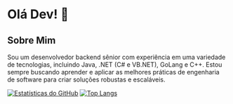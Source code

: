 # Olá Dev! 👋

## Sobre Mim
Sou um desenvolvedor backend sênior com experiência em uma variedade de tecnologias, incluindo Java, .NET (C# e VB.NET), GoLang e C++. Estou sempre buscando aprender e aplicar as melhores práticas de engenharia de software para criar soluções robustas e escaláveis.

[![Estatísticas do GitHub](https://github-readme-stats.vercel.app/api?username=KleyvissonMatias&show_icons=true&theme=radical)](https://github.com/KleyvissonMatias/github-readme-stats) [![Top Langs](https://github-readme-stats.vercel.app/api/top-langs/?username=KleyvissonMatias&layout=compact&theme=radical)](https://github.com/KleyvissonMatias/github-readme-stats)
